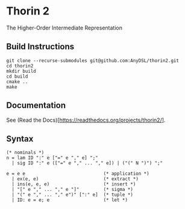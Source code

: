 # Thorin 2

The Higher-Order Intermediate Representation

## Build Instructions

```
git clone --recurse-submodules git@github.com:AnyDSL/thorin2.git
cd thorin2
mkdir build
cd build
cmake ..
make
```

## Documentation

See (Read the Docs)[https://readthedocs.org/projects/thorin2/].

## Syntax

```ebnf
(* nominals *)
n = lam ID ":" e ["=" e "," e] ";"
  | sig ID ":" e (["=" e "," ... "," e]) | ("(" N ")") ";"

e = e e                             (* application *)
  | ex(e, e)                        (* extract *)
  | ins(e, e, e)                    (* insert *)
  | "[" e "," ... "," e "]"         (* sigma *)
  | "(" e "," ... "," e")" [":" e]  (* tuple *)
  | ID: e = e; e                    (* let *)
```
